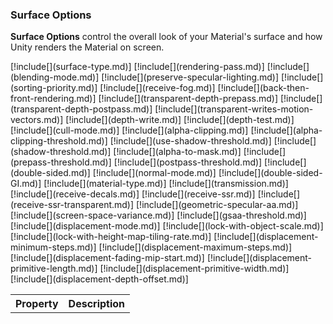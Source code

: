 
### Surface Options

**Surface Options** control the overall look of your Material's surface and how Unity renders the Material on screen.

<table>
<tr>
<th>Property</th>
<th>Description</th>
</tr>
[!include[](surface-type.md)]
[!include[](rendering-pass.md)]
[!include[](blending-mode.md)]
[!include[](preserve-specular-lighting.md)]
[!include[](sorting-priority.md)]
[!include[](receive-fog.md)]
[!include[](back-then-front-rendering.md)]
[!include[](transparent-depth-prepass.md)]
[!include[](transparent-depth-postpass.md)]
[!include[](transparent-writes-motion-vectors.md)]
[!include[](depth-write.md)]
[!include[](depth-test.md)]
[!include[](cull-mode.md)]
[!include[](alpha-clipping.md)]
[!include[](alpha-clipping-threshold.md)]
[!include[](use-shadow-threshold.md)]
[!include[](shadow-threshold.md)]
[!include[](alpha-to-mask.md)]
[!include[](prepass-threshold.md)]
[!include[](postpass-threshold.md)]
[!include[](double-sided.md)]
[!include[](normal-mode.md)]
[!include[](double-sided-GI.md)]
[!include[](material-type.md)]
[!include[](transmission.md)]
[!include[](receive-decals.md)]
[!include[](receive-ssr.md)]
[!include[](receive-ssr-transparent.md)]
[!include[](geometric-specular-aa.md)]
[!include[](screen-space-variance.md)]
[!include[](gsaa-threshold.md)]
[!include[](displacement-mode.md)]
[!include[](lock-with-object-scale.md)]
[!include[](lock-with-height-map-tiling-rate.md)]
[!include[](displacement-minimum-steps.md)]
[!include[](displacement-maximum-steps.md)]
[!include[](displacement-fading-mip-start.md)]
[!include[](displacement-primitive-length.md)]
[!include[](displacement-primitive-width.md)]
[!include[](displacement-depth-offset.md)]
</table>

